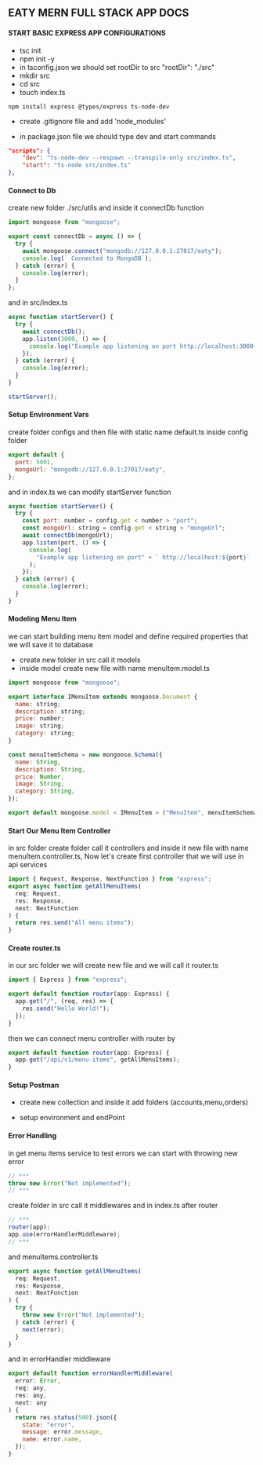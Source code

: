 ## EATY MERN FULL STACK APP DOCS

#### START BASIC EXPRESS APP CONFIGURATIONS

- tsc init
- npm init -y
- in tsconfig.json we should set rootDir to src "rootDir": "./src"
- mkdir src
- cd src
- touch index.ts

```
npm install express @types/express ts-node-dev
```

- create .gitignore file and add 'node_modules'

- in package.json file we should type dev and start commands

```json
"scripts": {
    "dev": "ts-node-dev --respawn --transpile-only src/index.ts",
    "start": "ts-node src/index.ts"
},
```

#### Connect to Db

create new folder ./src/utils and inside it connectDb function

```js
import mongoose from "mongoose";

export const connectDb = async () => {
  try {
    await mongoose.connect("mongodb://127.0.0.1:27017/eaty");
    console.log(` Connected to MongoDB`);
  } catch (error) {
    console.log(error);
  }
};
```

and in src/index.ts

```js
async function startServer() {
  try {
    await connectDb();
    app.listen(3000, () => {
      console.log("Example app listening on port http://localhost:3000!");
    });
  } catch (error) {
    console.log(error);
  }
}

startServer();
```

#### Setup Environment Vars

create folder configs and then file with static name default.ts inside config folder

```js
export default {
  port: 5001,
  mongoUrl: "mongodb://127.0.0.1:27017/eaty",
};
```

and in index.ts we can modify startServer function

```js
async function startServer() {
  try {
    const port: number = config.get < number > "port";
    const mongoUrl: string = config.get < string > "mongoUrl";
    await connectDb(mongoUrl);
    app.listen(port, () => {
      console.log(
        "Example app listening on port" + ` http://localhost:${port}`
      );
    });
  } catch (error) {
    console.log(error);
  }
}
```

#### Modeling Menu Item

we can start building menu item model and define required properties that we will save it to database

- create new folder in src call it models
- inside model create new file with name menuItem.model.ts

```js
import mongoose from "mongoose";

export interface IMenuItem extends mongoose.Document {
  name: string;
  description: string;
  price: number;
  image: string;
  category: string;
}

const menuItemSchema = new mongoose.Schema({
  name: String,
  description: String,
  price: Number,
  image: String,
  category: String,
});

export default mongoose.model < IMenuItem > ("MenuItem", menuItemSchema);
```

#### Start Our Menu Item Controller

in src folder create folder call it controllers and inside it new file with name menuItem.controller.ts, Now let's create first controller that we will use in api services

```js
import { Request, Response, NextFunction } from "express";
export async function getAllMenuItems(
  req: Request,
  res: Response,
  next: NextFunction
) {
  return res.send("All menu items");
}
```

#### Create router.ts

in our src folder we will create new file and we will call it router.ts

```js
import { Express } from "express";

export default function router(app: Express) {
  app.get("/", (req, res) => {
    res.send("Hello World!");
  });
}
```

then we can connect menu controller with router by

```js
export default function router(app: Express) {
  app.get("/api/v1/menu-items", getAllMenuItems);
}
```

#### Setup Postman

- create new collection and inside it add folders (accounts,menu,orders)

- setup environment and endPoint

#### Error Handling

in get menu items service to test errors we can start with throwing new error

```js
// ***
throw new Error("Not implemented");
// ***
```

create folder in src call it middlewares and in index.ts
after router

```js
// ***
router(app);
app.use(errorHandlerMiddleware);
// ***
```

and menuItems.controller.ts

```js
export async function getAllMenuItems(
  req: Request,
  res: Response,
  next: NextFunction
) {
  try {
    throw new Error("Not implemented");
  } catch (error) {
    next(error);
  }
}
```

and in errorHandler middleware

```js
export default function errorHandlerMiddleware(
  error: Error,
  req: any,
  res: any,
  next: any
) {
  return res.status(500).json({
    state: "error",
    message: error.message,
    name: error.name,
  });
}
```
